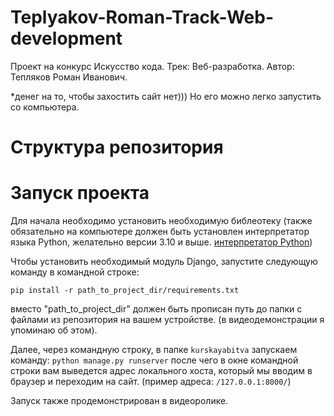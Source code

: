 # Teplyakov-Roman-Track-Web-development
Проект на конкурс Искусство кода. Трек: Веб-разработка. Автор: Тепляков Роман Иванович.

*денег на то, чтобы захостить сайт нет))) Но его можно легко запустить со компьютера.

# Структура репозитория


# Запуск проекта

Для начала необходимо установить необходимую библеотеку (также обязательно на компьютере должен быть установлен интерпретатор языка Python, желательно версии 3.10 и выше. [интерпретатор Python](https://www.python.org/downloads/))

Чтобы установить необходимый модуль Django, запустите следующую команду в командной строке:

`pip install -r path_to_project_dir/requirements.txt`

вместо "path_to_project_dir" должен быть прописан путь до папки с файлами из репозитория на вашем устройстве. (в видеодемонстрации я упоминаю об этом).

Далее, через командную строку, в папке `kurskayabitva` запускаем команду:
`python manage.py runserver`
после чего в окне командной строки вам выведется адрес локального хоста, который мы вводим в браузер и переходим на сайт.
(пример адреса: `/127.0.0.1:8000/`)

Запуск также продемонстрирован в видеоролике.
